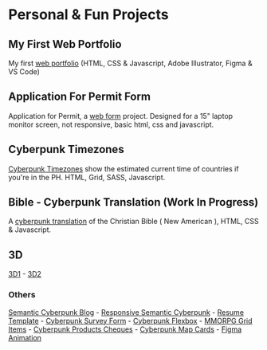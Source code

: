 # Personal & Fun Projects

## My First Web Portfolio

My first [web portfolio](https://github.com/pavilionjeromeuses/firstwebportfolio) (HTML, CSS & Javascript, Adobe Illustrator, Figma & VS Code)

## Application For Permit Form

Application for Permit, a [web form](https://github.com/pavilionjeromeuses/applicationforpermitform) project. Designed for a 15" laptop monitor screen, not responsive, basic html, css and javascript.

## Cyberpunk Timezones

[Cyberpunk Timezones](https://github.com/pavilionjeromeuses/cyberpunktimezones) show the estimated current time of countries if you're in the PH. HTML, Grid, SASS, Javascript.

## Bible - Cyberpunk Translation (Work In Progress)

A [cyberpunk translation](https://github.com/pavilionjeromeuses/biblecyberpunktranslation) of the Christian Bible ( New American ), HTML, CSS & Javascript.

## 3D

[3D1](https://github.com/pavilionjeromeuses/3d1) - [3D2](https://pavilionjeromeuses.github.io/3d2/)

### Others

[Semantic Cyberpunk Blog](https://github.com/pavilionjeromeuses/semanticcyberpunkblog) -
[Responsive Semantic Cyberpunk](https://github.com/pavilionjeromeuses/responsivesemanticcyberpunk) - [Resume Template](https://github.com/pavilionjeromeuses/resumetemplate) - [Cyberpunk Survey Form](https://github.com/pavilionjeromeuses/cyberpunksurveyform) - [Cyberpunk Flexbox](https://github.com/pavilionjeromeuses/cyberpunkflexbox) - [MMORPG Grid Items](https://github.com/pavilionjeromeuses/mmorpggriditems) - [Cyberpunk Products Cheques](https://github.com/pavilionjeromeuses/cyberpunkproductscheques) - [Cyberpunk Map Cards](https://github.com/pavilionjeromeuses/cyberpunkmapcards) - [Figma Animation](https://www.figma.com/proto/84cJGD0PUqAJ64HGqY2FFH/Heaven%2C-Hell-%26-Abyss?node-id=13-82&starting-point-node-id=13%3A82)

